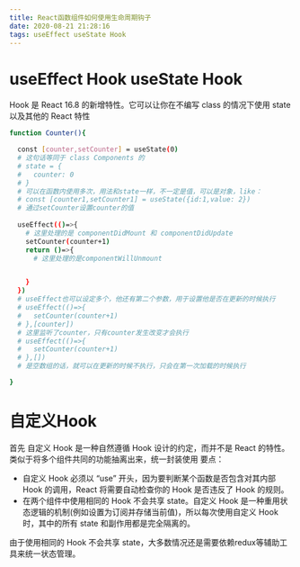 ```yaml
---
title: React函数组件如何使用生命周期钩子
date: 2020-08-21 21:28:16
tags: useEffect useState Hook
---
```


# useEffect Hook useState Hook
Hook 是 React 16.8 的新增特性。它可以让你在不编写 class 的情况下使用 state 以及其他的 React 特性

``` bash
function Counter(){

  const [counter,setCounter] = useState(0)
  # 这句话等同于 class Components 的
  # state = {
  #   counter: 0
  # }
  # 可以在函数内使用多次，用法和state一样，不一定是值，可以是对象，like：
  # const [counter1,setCounter1] = useState({id:1,value: 2})
  # 通过setCounter设置counter的值
  
  useEffect(()=>{
    # 这里处理的是 componentDidMount 和 componentDidUpdate
    setCounter(counter+1)
    return ()=>{
      # 这里处理的是componentWillUnmount


    }
  })
  # useEffect也可以设定多个，他还有第二个参数，用于设置他是否在更新的时候执行
  # useEffect(()=>{
  #   setCounter(counter+1)
  # },[counter])
  # 这里监听了counter，只有counter发生改变才会执行
  # useEffect(()=>{
  #   setCounter(counter+1)
  # },[])
  # 是空数组的话，就可以在更新的时候不执行，只会在第一次加载的时候执行

}

```
# 自定义Hook 
首先 自定义 Hook 是一种自然遵循 Hook 设计的约定，而并不是 React 的特性。
类似于将多个组件共同的功能抽离出来，统一封装使用
要点：
* 自定义 Hook 必须以 “use” 开头，因为要判断某个函数是否包含对其内部 Hook 的调用，React 将需要自动检查你的 Hook 是否违反了 Hook 的规则。
* 在两个组件中使用相同的 Hook 不会共享 state。自定义 Hook 是一种重用状态逻辑的机制(例如设置为订阅并存储当前值)，所以每次使用自定义 Hook 时，其中的所有 state 和副作用都是完全隔离的。

由于使用相同的 Hook 不会共享 state，大多数情况还是需要依赖redux等辅助工具来统一状态管理。
